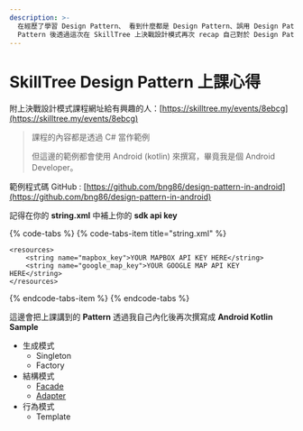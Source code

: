 ```yaml
---
description: >-
  在經歷了學習 Design Pattern、 看到什麼都是 Design Pattern、誤用 Design Pattern、忘了 Design
  Pattern 後透過這次在 SkillTree 上決戰設計模式再次 recap 自己對於 Design Pattern 的理解
---
```


# SkillTree Design Pattern 上課心得

附上決戰設計模式課程網址給有興趣的人：[https://skilltree.my/events/8ebcg](https://skilltree.my/events/8ebcg)

> 課程的內容都是透過 C\# 當作範例
>
> 但這邊的範例都會使用 Android \(kotlin\) 來撰寫，畢竟我是個 Android Developer。

範例程式碼 GitHub : [https://github.com/bng86/design-pattern-in-android](https://github.com/bng86/design-pattern-in-android)

記得在你的 **string.xml** 中補上你的 **sdk api key**

{% code-tabs %}
{% code-tabs-item title="string.xml" %}
```markup
<resources>
    <string name="mapbox_key">YOUR MAPBOX API KEY HERE</string>
    <string name="google_map_key">YOUR GOOGLE MAP API KEY HERE</string>
</resources>
```
{% endcode-tabs-item %}
{% endcode-tabs %}

這邊會把上課講到的 **Pattern** 透過我自己內化後再次撰寫成 **Android Kotlin Sample**

* 生成模式
  * Singleton
  * Factory
* 結構模式
  * [Facade](https://andyang.gitbook.io/design-pattern/facade-pattern)
  * [Adapter](https://andyang.gitbook.io/design-pattern/adapter_pattern)
* 行為模式
  * Template

